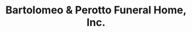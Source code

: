 ---
title: "Bartolomeo & Perotto Funeral Home, Inc."
url: /rochester/bartolomeo-and-perotto-funeral-home-inc/
shop: funeral directors
---